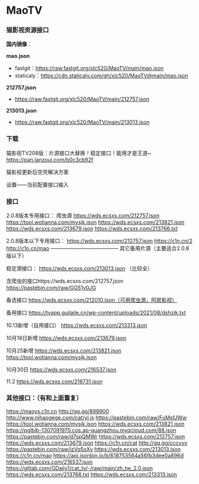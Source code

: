 # MaoTV

### 猫影视资源接口

**国内镜像**：

**mao.json**
- fastgit：https://raw.fastgit.org/xlc520/MaoTV/main/mao.json
- staticaly：https://cdn.staticaly.com/gh/xlc520/MaoTV@main/mao.json

**212757.json**
- https://raw.fastgit.org/xlc520/MaoTV/main/212757.json

**213013.json**
- https://raw.fastgit.org/xlc520/MaoTV/main/213013.json


### 下载
猫影视TV208版：片源接口大替换！稳定接口！能用才是王道~
https://pan.lanzoui.com/b0c3cb92f

猫影视更新后空壳解决方案

设置——当前配置接口输入

### 接口
2.0.8版本专用接口：
爬虫源
https://wds.ecsxs.com/212757.json
https://tool.wotianna.com/mysjk.json
https://wds.ecsxs.com/213821.json
https://wds.ecsxs.com/213679.json
https://wds.ecsxs.com/213766.txt

2.0.8版本以下专用接口：
https://wds.ecsxs.com/212757.json
https://c1n.cn/2
http://c1n.cn/mao
—————————————
其它备用片源（主要适合2.0.8版以下）

稳定源接口：
https://wds.ecsxs.com/213013.json （比较全）

含爬虫的接口https://wds.ecsxs.com/212757.json
https://pastebin.com/raw/GG51y0JG

备选接口
https://wds.ecsxs.com/212010.json（可用爬虫源，阿房影视）

备用接口
https://tvapp.guilaile.cn/wp-content/uploads/2021/08/dshzjk.txt

10.13新增（自用接口）
https://wds.ecsxs.com/213313.json

10月18日新增
https://wds.ecsxs.com/213679.json

10月25新增
https://wds.ecsxs.com/213821.json
https://tool.wotianna.com/mysjk.json

10月30日
https://wds.ecsxs.com/216537.json

11.2
https://wds.ecsxs.com/216731.json



### 其他接口：（有和上面重复）
https://maoys.c1n.cn
http://gg.gg/898900
http://www.nihaogege.com/cat/yl.js
https://pastebin.com/raw/FuMsfJWw
https://tool.wotianna.com/mysjk.json
https://wds.ecsxs.com/213821.json
https://pglblb-1307091970.cos.ap-guangzhou.myqcloud.com/88.json
https://pastebin.com/raw/d7spQMWr
https://wds.ecsxs.com/212757.json
https://wds.ecsxs.com/213679.json
https://c1n.cn/cat
http://gg.gg/cccvvv
https://pastebin.com/raw/izVq5sXv
https://wds.ecsxs.com/213013.json
https://c1n.cn/mao
https://api.jsonbin.io/b/618753564a56fb3dee0a896d
https://wds.ecsxs.com/216537.json
https://gitlab.com/GDaily1/cat_tv/-/raw/main/zh_tw_2.0.json
https://wds.ecsxs.com/213766.txt
https://wds.ecsxs.com/213313.json
